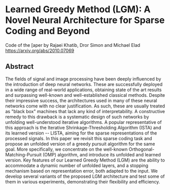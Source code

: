 # Learned Greedy Method (LGM): A Novel Neural Architecture for Sparse Coding and Beyond
Code of the [aper by Rajaei Khatib, Dror Simon and Michael Elad
https://arxiv.org/abs/2010.07069

## Abstract

The fields of signal and image processing have been deeply influenced by the introduction of deep neural networks. These are successfully deployed in a wide range of real-world applications, obtaining state of the art results and surpassing well-known and well-established classical methods. Despite their impressive success, the architectures used in many of these neural networks come with no clear justification. As such, these are usually treated as "black box" machines that lack any kind of interpretability. 
A constructive remedy to this drawback is a systematic design of such networks by unfolding well-understood iterative algorithms. A popular representative of this approach is the Iterative Shrinkage-Thresholding Algorithm (ISTA) and its learned version -- LISTA, 
aiming for the sparse representations of the processed signals. In this paper we revisit this sparse coding task and propose an unfolded version of a greedy pursuit algorithm for the same goal. More specifically, we concentrate on the well-known Orthogonal-Matching-Pursuit (OMP) algorithm, and introduce its unfolded and learned version. Key features of our Learned Greedy Method (LGM) are the ability to accommodate a dynamic number of unfolded layers, and a stopping mechanism based on representation error, both adapted to the input. We develop several variants of the proposed LGM architecture and test some of them in various experiments, demonstrating their flexibility and efficiency.

